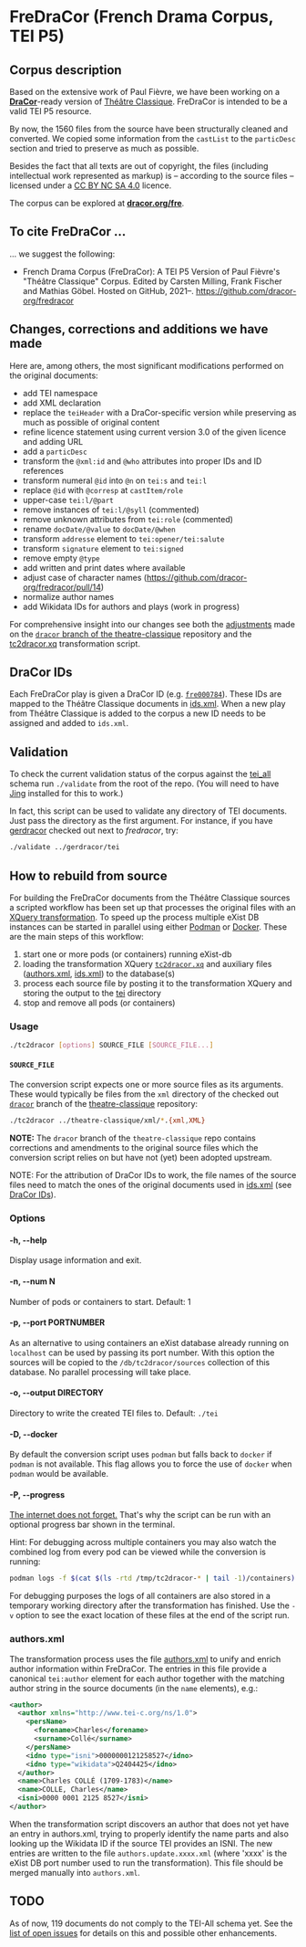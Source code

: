 # FreDraCor (French Drama Corpus, TEI P5)

## Corpus description

Based on the extensive work of Paul Fièvre, we have been working on a
[**DraCor**](https://dracor.org/)-ready
version of [Théâtre Classique](https://www.theatre-classique.fr/index.html).
FreDraCor is intended to be a valid TEI P5 resource.

By now, the 1560 files from the source have been structurally cleaned and
converted. We copied some information from the `castList` to the `particDesc`
section and tried to preserve as much as possible.

Besides the fact that all texts are out of copyright, the files (including
intellectual work represented as markup) is – according to the source files –
licensed under a [CC BY NC SA 4.0](https://creativecommons.org/licenses/by-nc-sa/4.0/)
licence.

The corpus can be explored at [**dracor.org/fre**](https://dracor.org/fre).

## To cite FreDraCor …

… we suggest the following:

* French Drama Corpus (FreDraCor): A TEI P5 Version of Paul Fièvre's "Théâtre Classique" Corpus. Edited by Carsten Milling, Frank Fischer and Mathias Göbel. Hosted on GitHub, 2021–. https://github.com/dracor-org/fredracor

## Changes, corrections and additions we have made

Here are, among others, the most significant modifications performed on the
original documents:

- add TEI namespace
- add XML declaration
- replace the `teiHeader` with a DraCor-specific version while preserving as
  much as possible of original content
- refine licence statement using current version 3.0 of the given licence and
  adding URL
- add a `particDesc`
- transform the `@xml:id` and `@who` attributes into proper IDs and ID
  references
- transform numeral `@id` into `@n` on `tei:s` and `tei:l`
- replace `@id` with `@corresp` at `castItem/role`
- upper-case `tei:l/@part`
- remove instances of `tei:l/@syll` (commented)
- remove unknown attributes from `tei:role` (commented)
- rename `docDate/@value` to `docDate/@when`
- transform `addresse` element to `tei:opener/tei:salute`
- transform `signature` element to `tei:signed`
- remove empty `@type`
- add written and print dates where available
- adjust case of character names
  (https://github.com/dracor-org/fredracor/pull/14)
- normalize author names
- add Wikidata IDs for authors and plays (work in progress)

For comprehensive insight into our changes see both the
[adjustments](https://github.com/dracor-org/theatre-classique/compare/dracor)
made on the
[`dracor` branch of the theatre-classique](https://github.com/dracor-org/theatre-classique/tree/dracor)
repository and the [tc2dracor.xq](tc2dracor.xq) transformation script.

## DraCor IDs

Each FreDraCor play is given a DraCor ID (e.g.
[`fre000784`](tei/jarry-ubu-roi.xml#L21)). These IDs are mapped to the Théâtre
Classique documents in [ids.xml](ids.xml). When a new play from Théâtre
Classique is added to the corpus a new ID needs to be assigned and added to
`ids.xml`.

## Validation

To check the current validation status of the corpus against the
[tei_all](https://tei-c.org/release/xml/tei/custom/schema/relaxng/tei_all.rng)
schema run `./validate` from the root of the repo. (You will need to have
[Jing](https://relaxng.org/jclark/jing.html) installed for this to work.)

In fact, this script can be used to validate any directory of TEI documents.
Just pass the directory as the first argument. For instance, if you have
[gerdracor](https://github.com/dracor-org/gerdracor) checked out next to
*fredracor*, try:

```bash
./validate ../gerdracor/tei
```

## How to rebuild from source

For building the FreDraCor documents from the Théâtre Classique sources a
scripted workflow has been set up that processes the original files with an
[XQuery transformation](tc2dracor.xq). To speed up the process multiple eXist DB
instances can be started in parallel using either [Podman](https://podman.io) or
[Docker](https://www.docker.com). These are the main steps of this workflow:

1. start one or more pods (or containers) running eXist-db
2. loading the transformation XQuery [`tc2dracor.xq`](tc2dracor.xq) and
   auxiliary files ([authors.xml](#authorsxml), [ids.xml](ids.xml)) to the
   database(s)
3. process each source file by posting it to the transformation XQuery and
   storing the output to the [tei](tei) directory
4. stop and remove all pods (or containers)

### Usage

```bash
./tc2dracor [options] SOURCE_FILE [SOURCE_FILE...]
```

#### `SOURCE_FILE`

The conversion script expects one or more source files as its arguments. These
would typically be files from the `xml` directory of the checked out
[`dracor`](https://github.com/dracor-org/theatre-classique/tree/dracor) branch
of the [theatre-classique](http://github.com/dracor-org/theatre-classique)
repository:

```bash
./tc2dracor ../theatre-classique/xml/*.{xml,XML}
```

__NOTE:__ The `dracor` branch of the `theatre-classique` repo contains
corrections and amendments to the original source files which the conversion
script relies on but have not (yet) been adopted upstream.

NOTE: For the attribution of DraCor IDs to work, the file names of the source
files need to match the ones of the original documents used in
[ids.xml](ids.xml) (see [DraCor IDs](#dracor-ids)).

### Options

#### -h, --help

Display usage information and exit.

#### -n, --num N

Number of pods or containers to start. Default: 1

#### -p, --port PORTNUMBER

As an alternative to using containers an eXist database already running on
`localhost` can be used by passing its port number. With this option the sources
will be copied to the `/db/tc2dracor/sources` collection of this database. No
parallel processing will take place.

#### -o, --output DIRECTORY

Directory to write the created TEI files to. Default: `./tei`

#### -D, --docker

By default the conversion script uses `podman` but falls back to `docker` if
`podman` is not available. This flag allows you to force the use of `docker`
when `podman` would be available.

#### -P, --progress

[The internet does not forget.](https://twitter.com/umblaetterer/status/608349018113101824)
That's why the script can be run with an optional progress bar shown in the
terminal.

Hint: For debugging across multiple containers you may also watch the combined
log from every pod can be viewed while the conversion is running:

```bash
podman logs -f $(cat $(ls -rtd /tmp/tc2dracor-* | tail -1)/containers)
```

For debugging purposes the logs of all containers are also stored in a temporary
working directory after the transformation has finished. Use the `-v` option to
see the exact location of these files at the end of the script run.

### authors.xml

The transformation process uses the file [authors.xml](authors.xml) to unify
and enrich author information within FreDraCor. The entries in this file provide
a canonical `tei:author` element for each author together with the matching
author string in the source documents (in the  `name` elements), e.g.:

```xml
<author>
  <author xmlns="http://www.tei-c.org/ns/1.0">
    <persName>
      <forename>Charles</forename>
      <surname>Collé</surname>
    </persName>
    <idno type="isni">0000000121258527</idno>
    <idno type="wikidata">Q2404425</idno>
  </author>
  <name>Charles COLLÉ (1709-1783)</name>
  <name>COLLE, Charles</name>
  <isni>0000 0001 2125 8527</isni>
</author>
```

When the transformation script discovers an author that does not yet have an
entry in authors.xml, trying to properly identify the name parts and also
looking up the Wikidata ID if the source TEI provides an ISNI. The new entries
are written to the file `authors.update.xxxx.xml` (where 'xxxx' is the eXist DB
port number used to run the transformation). This file should be merged manually
into `authors.xml`.

## TODO

As of now, 119 documents do not comply to the TEI-All schema yet. See the
[list of open issues](https://github.com/dracor-org/fredracor/issues) for
details on this and possible other enhancements.
